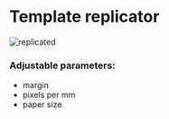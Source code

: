 # Template replicator

![replicated](https://github.com/FriskIsGit/template-generator/assets/59506639/7d89b61b-0c88-49f5-aba4-5e693541a589)

### Adjustable parameters:
- margin
- pixels per mm
- paper size
